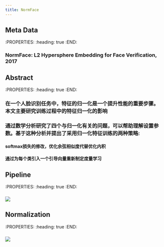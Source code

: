 ```yaml
---
title: NormFace
---
```


## Meta Data
:PROPERTIES:
:heading: true
:END:
### NormFace: L2 Hypersphere Embedding for Face Verification, 2017
## Abstract
:PROPERTIES:
:heading: true
:END:
### 在一个人脸识别任务中，特征的归一化是一个提升性能的重要步骤。本文主要研究训练过程中的特征归一化的影响
### 通过数学分析研究了四个与归一化有关的问题，可以帮助理解设置参数。基于这种分析并提出了采用归一化特征训练的两种策略:
#### softmax损失的修改，优化余弦相似度代替优化内积
#### 通过为每个类引入一个引导向量重新制定度量学习
## Pipeline
:PROPERTIES:
:heading: true
:END:
### ![](https://firebasestorage.googleapis.com/v0/b/firescript-577a2.appspot.com/o/imgs%2Fapp%2FSLAM%2FrkSKf8gepa.png?alt=media&token=fa37c4ae-7e28-440c-adfa-a07deb200558)
## Normalization
:PROPERTIES:
:heading: true
:END:
### ![](https://firebasestorage.googleapis.com/v0/b/firescript-577a2.appspot.com/o/imgs%2Fapp%2FSLAM%2FCp7FQXFUoy.png?alt=media&token=675156b6-7526-444b-a1e4-8d0fe0c8943c)
##
